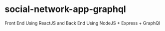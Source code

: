 # social-network-app-graphql

Front End Using ReactJS and Back End Using NodeJS + Express + GraphQl
